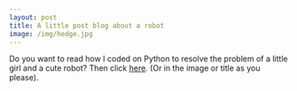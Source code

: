 ```yaml
---
layout: post
title: A little post blog about a robot
image: /img/hedge.jpg
---
```


Do you want to read how I coded on Python to resolve the problem of a little girl and a cute robot? Then click [here](https://anotherprogrammer.com/Publishing/5e121b5936e9675668a23a07). (Or in the image or title as you please).